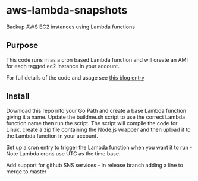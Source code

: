 # aws-lambda-snapshots
Backup AWS EC2 instances using Lambda functions

## Purpose

This code runs in as a cron based Lambda function and will create an AMI for each tagged ec2 instance in your account.

For full details of the code and usage see [this blog entry](https://www.gombadi.com/post/aws-lambda-bkups/)

## Install

Download this repo into your Go Path and create a base Lambda function giving it a name. Update the buildme.sh script to use the correct Lambda function name then run the script. The script will compile the code for Linux, create a zip file containing the Node.js wrapper and then upload it to the Lambda function in your account.

Set up a cron entry to trigger the Lambda function when you want it to run - Note Lambda crons use UTC as the time base.

Add support for github SNS services - in release branch
adding a line to merge to master


